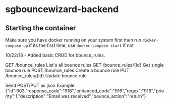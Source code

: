 # sgbouncewizard-backend
## Starting the container
Make sure you have docker running on your system first
then run `docker-compose up` if its the first time, use `docker-compose start` if not


10/22/18 - Added basic CRUD for bounce_rules.

GET /bounce_rules  List's all bounce rules
GET /bounce_rules/{id} Get single bounce rule
POST /bounce_rules  Create a bounce rule 
PUT /bounce_rules/{id} Update bounce rule

Send POST/PUT as json
Example:
    {"id":603,"response_code":"916","enhanced_code":"916","regex":"916","priority":1,"description":"Email was received","bounce_action":"return"}


